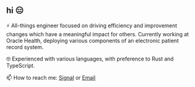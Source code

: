 ## hi 😑

⚡ All-things engineer focused on driving efficiency and improvement changes which have a meaningful impact for others. Currently working at Oracle Health, deploying various components of an electronic patient record system.

🤓 Experienced with various languages, with preference to Rust and TypeScript.

📫 How to reach me: [Signal](https://signal.me/#eu/wWmnzK_6EDyOq70h_lci0UKUSQjQ63BsE1Ln8YZHx5CFmuBRU7BEpKrJpv26zYi8) or [Email](fast.floor6465@postpants.com)
